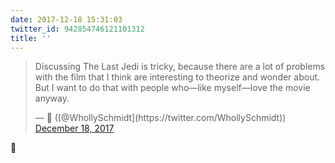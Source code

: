 ```yaml
---
date: 2017-12-18 15:31:03
twitter_id: 942854746121101312
title: ''
---
```


<blockquote class="twitter-tweet"><p lang="en" dir="ltr">Discussing The Last Jedi is tricky, because there are a lot of problems with the film that I think are interesting to theorize and wonder about. But I want to do that with people who—like myself—love the movie anyway.</p>&mdash; 🤧 ([@WhollySchmidt](https://twitter.com/WhollySchmidt)) <a href="https://twitter.com/WhollySchmidt/status/942854408697769985?ref_src=twsrc%5Etfw">December 18, 2017</a></blockquote>
<script async src="https://platform.twitter.com/widgets.js" charset="utf-8"></script>

👋
